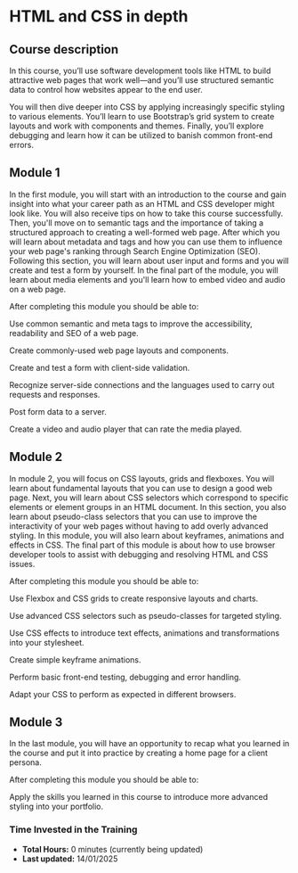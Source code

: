 # HTML and CSS in depth

## Course description
In this course, you’ll use software development tools like HTML to build attractive web pages that work well—and you’ll use structured semantic data to control how websites appear to the end user. 

You will then dive deeper into CSS by applying increasingly specific styling to various elements. You’ll learn to use Bootstrap’s grid system to create layouts and work with components and themes. Finally, you’ll explore debugging and learn how it can be utilized to banish common front-end errors.


## Module 1
In the first module,  you will start with an introduction to the course and gain insight into what your career path as an HTML and CSS developer might look like. You will also receive tips on how to take this course successfully. Then, you'll move on to semantic tags and the importance of taking a structured approach to creating a well-formed web page. After which you will learn about metadata and tags and how you can use them to influence your web page's ranking through Search Engine Optimization (SEO). Following this section, you will learn about user input and forms and you will create and test a form by yourself. In the final part of the module, you will learn about media elements and you'll learn how to embed video and audio on a web page.  

After completing this module you should be able to: 

Use common semantic and meta tags to improve the accessibility, readability and SEO of a web page.

Create commonly-used web page layouts and components.   

Create and test a form with client-side validation.   

Recognize server-side connections and the languages used to carry out requests and responses.  

Post form data to a server. 

Create a video and audio player that can rate the media played. 

## Module 2
In module 2, you will focus on CSS layouts, grids and flexboxes. You will learn about fundamental layouts that you can use to design a good web page. Next, you will learn about CSS selectors which correspond to specific elements or element groups in an HTML document. In this section, you also learn about pseudo-class selectors that you can use to improve the interactivity of your web pages without having to add overly advanced styling. In this module, you will also learn about keyframes, animations and effects in CSS. The final part of this module is about how to use browser developer tools to assist with debugging and resolving HTML and CSS issues.

After completing this module you should be able to:

Use Flexbox and CSS grids to create responsive layouts and charts. 

Use advanced CSS selectors such as pseudo-classes for targeted styling. 

Use CSS effects to introduce text effects, animations and transformations into your stylesheet. 

Create simple keyframe animations.  

Perform basic front-end testing, debugging and error handling.   

Adapt your CSS to perform as expected in different browsers. 

## Module 3
In the last module, you will have an opportunity to recap what you learned in the course and put it into practice by creating a home page for a client persona.

After completing this module you should be able to:

Apply the skills you learned in this course to introduce more advanced styling into your portfolio. 

### Time Invested in the Training

- **Total Hours:** 0 minutes (currently being updated)
- **Last updated:** 14/01/2025
